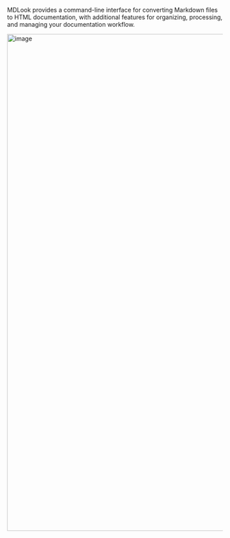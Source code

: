 MDLook provides a command-line interface for converting Markdown files to HTML documentation,
with additional features for organizing, processing, and managing your documentation workflow.

<img width="1888" height="1160" alt="image" src="https://github.com/user-attachments/assets/9ff11322-4b96-4c2f-86b7-ffb7be37c13b" />
